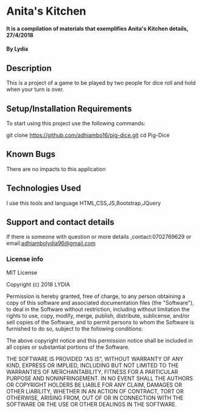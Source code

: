 # Anita's Kitchen
#### It is a compilation of materials that exemplifies Anita's Kitchen details, 27/4/2018
#### By Lydia
## Description
This is a project of a game to be played by two people for dice roll and hold when your turn is over.
## Setup/Installation Requirements
To start using this project use the following commands:

git clone https://github.com/adhiambo16/pig-dice.git
cd Pig-Dice

## Known Bugs
There are no impacts to this application
## Technologies Used
I use this tools and language HTML,CSS,JS,Bootstrap,JQuery
## Support and contact details
If there is someone with question or more details ,contact:0702769629 or email:adhiambolydia96@gmail.com
### License info

MIT License

Copyright (c) 2018 LYDIA

Permission is hereby granted, free of charge, to any person obtaining a copy of this software and associated documentation files (the "Software"), to deal in the Software without restriction, including without limitation the rights to use, copy, modify, merge, publish, distribute, sublicense, and/or sell copies of the Software, and to permit persons to whom the Software is furnished to do so, subject to the following conditions:

The above copyright notice and this permission notice shall be included in all copies or substantial portions of the Software.

THE SOFTWARE IS PROVIDED "AS IS", WITHOUT WARRANTY OF ANY KIND, EXPRESS OR IMPLIED, INCLUDING BUT NOT LIMITED TO THE WARRANTIES OF MERCHANTABILITY, FITNESS FOR A PARTICULAR PURPOSE AND NONINFRINGEMENT. IN NO EVENT SHALL THE AUTHORS OR COPYRIGHT HOLDERS BE LIABLE FOR ANY CLAIM, DAMAGES OR OTHER LIABILITY, WHETHER IN AN ACTION OF CONTRACT, TORT OR OTHERWISE, ARISING FROM, OUT OF OR IN CONNECTION WITH THE SOFTWARE OR THE USE OR OTHER DEALINGS IN THE SOFTWARE.
